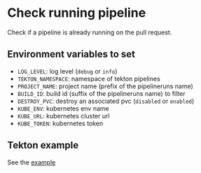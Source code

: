 # Check running pipeline

Check if a pipeline is already running on the pull request.

## Environment variables to set

* `LOG_LEVEL`: log level (`debug` or `info`)
* `TEKTON_NAMESPACE`: namespace of tekton pipelines
* `PROJECT_NAME`: project name (prefix of the pipelineruns name)
* `BUILD_ID`: build id (suffix of the pipelineruns name) to filter
* `DESTROY_PVC`: destroy an associated pvc (`disabled` or `enabled`)
* `KUBE_ENV`: kubernetes env name
* `KUBE_URL`: kubernetes cluster url
* `KUBE_TOKEN`: kubernetes token

## Tekton example

See the [example](./kill-redundant-pipelines.yaml)
